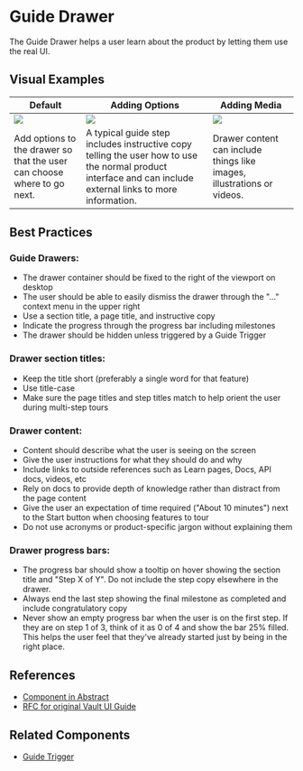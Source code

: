 # Guide Drawer

The Guide Drawer helps a user learn about the product by letting them use the real UI.

## Visual Examples
| Default | Adding Options | Adding Media |
| --- |---| --- |
| ![](https://drive.google.com/uc?id=19uRGfYFWxSn7sRrlVIAXy5MsV7fcucQ1) | ![](https://drive.google.com/uc?id=1tUvdz24bEEJalNCHKez3SyIW6dO5H-kL) | ![](https://drive.google.com/uc?id=1lS44XB8knV1ORL7dkcas8_02VA02M-eJ) |
| Add options to the drawer so that the user can choose where to go next. | A typical guide step includes instructive copy telling the user how to use the normal product interface and can include external links to more information. | Drawer content can include things like images, illustrations or videos. |

## Best Practices

### Guide Drawers:
- The drawer container should be fixed to the right of the viewport on desktop
- The user should be able to easily dismiss the drawer through the "..." context menu in the upper right
- Use a section title, a page title, and instructive copy
- Indicate the progress through the progress bar including milestones
- The drawer should be hidden unless triggered by a Guide Trigger

### Drawer section titles:
- Keep the title short (preferably a single word for that feature)
- Use title-case
- Make sure the page titles and step titles match to help orient the user during multi-step tours

### Drawer content:
- Content should describe what the user is seeing on the screen
- Give the user instructions for what they should do and why
- Include links to outside references such as Learn pages, Docs, API docs, videos, etc
- Rely on docs to provide depth of knowledge rather than distract from the page content
- Give the user an expectation of time required ("About 10 minutes") next to the Start button when choosing features to tour
- Do not use acronyms or product-specific jargon without explaining them

### Drawer progress bars:
- The progress bar should show a tooltip on hover showing the section title and "Step X of Y". Do not include the step copy elsewhere in the drawer.
- Always end the last step showing the final milestone as completed and include congratulatory copy
- Never show an empty progress bar when the user is on the first step. If they are on step 1 of 3, think of it as 0 of 4 and show the bar 25% filled. This helps the user feel that they've already started just by being in the right place.

## References

- [Component in Abstract](https://share.goabstract.com/d6532206-444d-4752-a396-56fe0641228c)
- [RFC for original Vault UI Guide](https://docs.google.com/document/d/1QZTtQmsYQ4_cZNxrs1A5c1FbJLjvOtDLyz2QRTPuq44/edit#)

## Related Components
- [Guide Trigger](guide-trigger.md)
